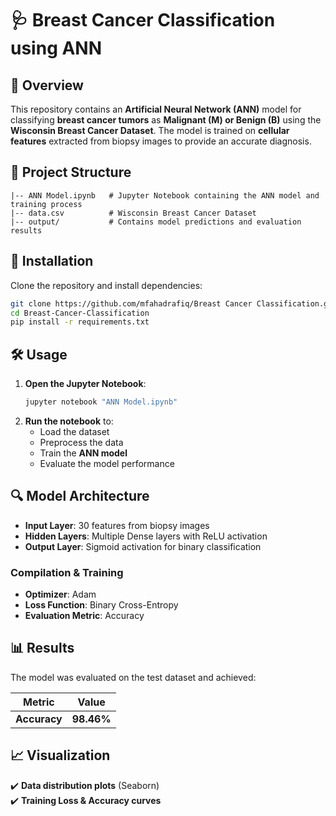 # 🩺 Breast Cancer Classification using ANN  

## 📌 Overview  
This repository contains an **Artificial Neural Network (ANN)** model for classifying **breast cancer tumors** as **Malignant (M) or Benign (B)** using the **Wisconsin Breast Cancer Dataset**. The model is trained on **cellular features** extracted from biopsy images to provide an accurate diagnosis.  

## 📂 Project Structure  
```
|-- ANN Model.ipynb   # Jupyter Notebook containing the ANN model and training process
|-- data.csv          # Wisconsin Breast Cancer Dataset
|-- output/           # Contains model predictions and evaluation results
```

## 🚀 Installation  
Clone the repository and install dependencies:  
```sh
git clone https://github.com/mfahadrafiq/Breast Cancer Classification.git
cd Breast-Cancer-Classification
pip install -r requirements.txt
```

## 🛠️ Usage  
1. **Open the Jupyter Notebook**:  
   ```sh
   jupyter notebook "ANN Model.ipynb"
   ```
2. **Run the notebook** to:  
   - Load the dataset  
   - Preprocess the data  
   - Train the **ANN model**  
   - Evaluate the model performance  

## 🔍 Model Architecture  
- **Input Layer**: 30 features from biopsy images  
- **Hidden Layers**: Multiple Dense layers with ReLU activation  
- **Output Layer**: Sigmoid activation for binary classification  

### **Compilation & Training**  
- **Optimizer**: Adam  
- **Loss Function**: Binary Cross-Entropy  
- **Evaluation Metric**: Accuracy  

## 📊 Results  
The model was evaluated on the test dataset and achieved:  

| Metric  | Value  |
|---------|--------|
| **Accuracy** | **98.46%** |

## 📈 Visualization  
✔️ **Data distribution plots** (Seaborn)  
✔️ **Training Loss & Accuracy curves**  
